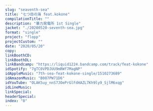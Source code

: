 ```yaml
---
slug: "seaventh-sea"
title: "七つ目の海 feat.kokone"
compilationTitle: ""
description: "華力発電所 1st Single"
jacket: "./20200520-seventh-sea.jpg"
format: "single"
project: "flopp"
projectCustom: ""
date: "2020/05/20"
copy:
linkBoothCD:
linkBoothDL:
linkBandcamp: "https://liquid1224.bandcamp.com/track/feat-kokone"
idSpotify: "7gTC0VPDJUU9mRWf7MagNP"
idAppleMusic: "7th-sea-feat-kokone-single/1510273689"
idAmazonMusic: "B087PW71D6"
idYouTube: "OLAK5uy_nnS7JOePrGlFdHAZL7Kh9ly9_SjlM6xqg"
idLineMusic:
linkSpecial:
headerSpecial:
index: "0"
---
```

